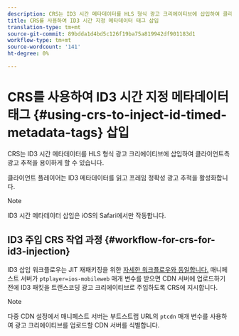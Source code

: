 ```yaml
---
description: CRS는 ID3 시간 메타데이터를 HLS 형식 광고 크리에이티브에 삽입하여 클라이언트측 광고 추적을 용이하게 할 수 있습니다.
title: CRS를 사용하여 ID3 시간 지정 메타데이터 태그 삽입
translation-type: tm+mt
source-git-commit: 89bdda1d4bd5c126f19ba75a819942df901183d1
workflow-type: tm+mt
source-wordcount: '141'
ht-degree: 0%

---
```



# CRS를 사용하여 ID3 시간 지정 메타데이터 태그 {#using-crs-to-inject-id-timed-metadata-tags} 삽입

CRS는 ID3 시간 메타데이터를 HLS 형식 광고 크리에이티브에 삽입하여 클라이언트측 광고 추적을 용이하게 할 수 있습니다.

클라이언트 플레이어는 ID3 메타데이터를 읽고 프레임 정확성 광고 추적을 활성화합니다.

>[!NOTE]
>
>ID3 시간 메타데이터 삽입은 iOS의 Safari에서만 작동합니다.

## ID3 주입 CRS 작업 과정 {#workflow-for-crs-for-id3-injection}

ID3 삽입 워크플로우는 JIT 재패키징을 위한 [자세한 워크플로우와 동일합니다.](../~old-creative-repackaging-service/jit-repackage.md) 매니페스트 서버가  `ptplayer=ios-mobileweb` 매개 변수를 받으면 CDN 서버에 업로드하기 전에 ID3 패킷을 트랜스코딩 광고 크리에이티브로 주입하도록 CRS에 지시합니다.

>[!NOTE]
>
>다중 CDN 설정에서 매니페스트 서버는 부트스트랩 URL의 `ptcdn` 매개 변수를 사용하여 광고 크리에이티브를 업로드할 CDN 서버를 식별합니다.